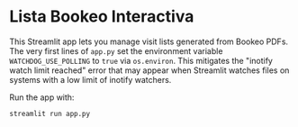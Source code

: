 # Lista Bookeo Interactiva

This Streamlit app lets you manage visit lists generated from Bookeo PDFs.
The very first lines of `app.py` set the environment variable
`WATCHDOG_USE_POLLING` to `true` via `os.environ`. This mitigates the
"inotify watch limit reached" error that may appear when Streamlit watches
files on systems with a low limit of inotify watchers.

Run the app with:

```bash
streamlit run app.py
```

